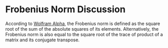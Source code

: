 # Frobenius Norm Discussion

According to [Wolfram Alpha](http://mathworld.wolfram.com/FrobeniusNorm.html), the Frobenius norm is defined as the square root of the sum of the absolute squares of its elements. Alternatively, the Frobenius norm is also equal to the square root of the trace of product of a matrix and its conjugate transpose.